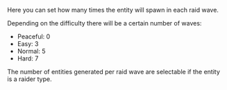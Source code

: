 Here you can set how many times the entity will spawn in each raid wave.

Depending on the difficulty there will be a certain number of waves:

- Peaceful: 0
- Easy: 3
- Normal: 5
- Hard: 7

The number of entities generated per raid wave are selectable if the entity is a raider type.
